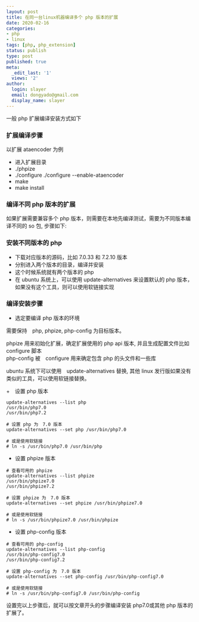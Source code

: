 ```yaml
---
layout: post
title: 在同一台linux机器编译多个 php 版本的扩展
date: 2020-02-16
categories:
- php
- linux
tags: [php, php_extension]
status: publish
type: post
published: true
meta:
  _edit_last: '1'
  views: '2'
author:
  login: slayer
  email: dongyado@gmail.com
  display_name: slayer
---
```


一般 php 扩展编译安装方式如下

### 扩展编译步骤 

以扩展 ataencoder 为例
+ 进入扩展目录
+ ./phpize
+ ./configure ./configure --enable-ataencoder
+ make 
+ make install


### 编译不同 php 版本的扩展

如果扩展需要兼容多个 php 版本，则需要在本地先编译测试，需要为不同版本编译不同的 so 包, 步骤如下:

### 安装不同版本的 php

+ 下载对应版本的源码，比如 7.0.33 和 7.2.10 版本
+ 分别进入两个版本的目录，编译并安装
+ 这个时候系统就有两个版本的 php 
+ 在 ubuntu 系统上，可以使用 update-alternatives 来设置默认的 php 版本，如果没有这个工具，则可以使用软链接实现

### 编译安装步骤
+ 选定要编译 php 版本的环境

需要保持　php, phpize, php-config 为目标版本。

phpize 用来初始化扩展，确定扩展使用的 php api 版本, 并且生成配置文件比如　configure 脚本  
php-config 被　configure 用来确定包含 php 的头文件和一些库

ubuntu 系统下可以使用　update-alternatives 替换, 其他 linux 发行版如果没有类似的工具，可以使用软链接替换。

+　设置 php 版本

```text
update-alternatives --list php
/usr/bin/php7.0
/usr/bin/php7.2

# 设置 php 为　7.0 版本
update-alternatives --set php /usr/bin/php7.0

# 或是使用软链接
# ln -s /usr/bin/php7.0 /usr/bin/php
```

+ 设置 phpize 版本

```text
# 查看可用的 phpize
update-alternatives --list phpize
/usr/bin/phpize7.0
/usr/bin/phpize7.2

# 设置 phpize 为　7.0 版本
update-alternatives --set phpize /usr/bin/phpize7.0

# 或是使用软链接
# ln -s /usr/bin/phpize7.0 /usr/bin/phpize
```

+ 设置 php-config 版本

```text
# 查看可用的 php-config
update-alternatives --list php-config
/usr/bin/php-config7.0
/usr/bin/php-config7.2

# 设置 php-config 为　7.0 版本
update-alternatives --set php-config /usr/bin/php-config7.0

# 或是使用软链接
# ln -s /usr/bin/php-config7.0 /usr/bin/php-config
```

设置完以上步骤后，就可以按文章开头的步骤编译安装 php7.0或其他 php 版本的扩展了。